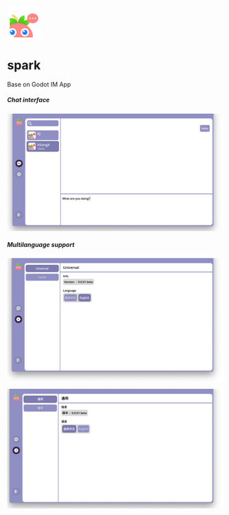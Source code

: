 <img src="./Assets/Logo/Spark.svg" width="80">

# spark

Base on Godot IM App

##### Chat interface

![](./readme/a3.png)

##### Multilanguage support

![](./readme/a2.png)

![](./readme/a1.png)
